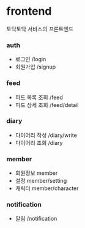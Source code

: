 # frontend

토닥토닥 서비스의 프론트엔드

### auth

- 로그인 /login
- 회원가입 /signup

### feed

- 피드 목록 조회 /feed
- 피드 상세 조회 /feed/detail

### diary

- 다이어리 작성 /diary/write
- 다이어리 조회 /diary

### member

- 회원정보 member
- 설정 member/setting
- 캐릭터 member/character

### notification

- 알림 /notification
